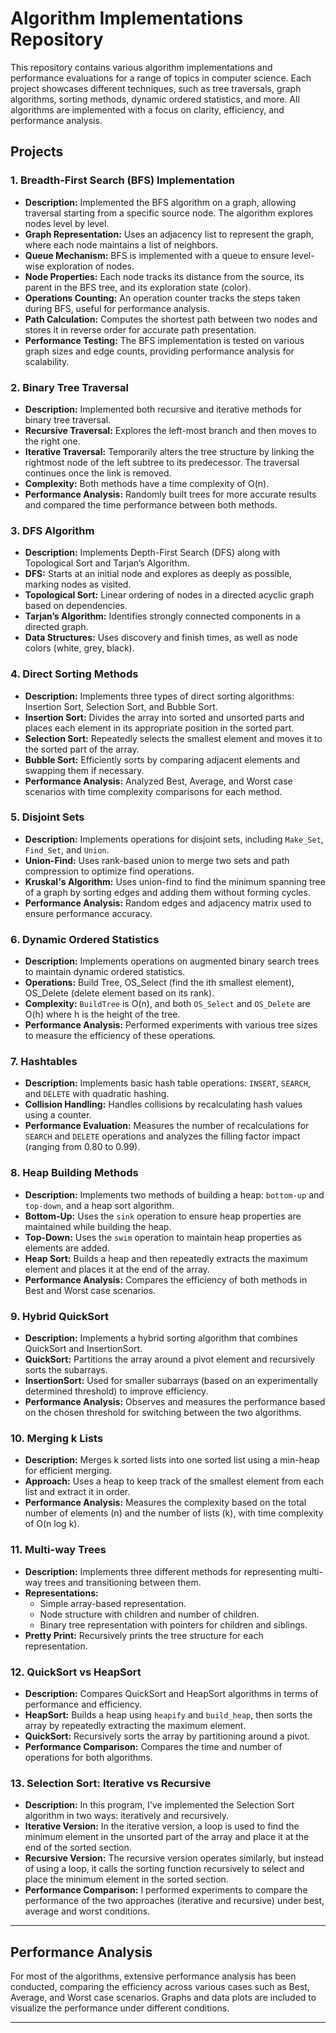 # Algorithm Implementations Repository

This repository contains various algorithm implementations and performance evaluations for a range of topics in computer science. Each project showcases different techniques, such as tree traversals, graph algorithms, sorting methods, dynamic ordered statistics, and more. All algorithms are implemented with a focus on clarity, efficiency, and performance analysis.

## Projects

### 1. **Breadth-First Search (BFS) Implementation**
   - **Description:** Implemented the BFS algorithm on a graph, allowing traversal starting from a specific source node. The algorithm explores nodes level by level.
   - **Graph Representation:** Uses an adjacency list to represent the graph, where each node maintains a list of neighbors.
   - **Queue Mechanism:** BFS is implemented with a queue to ensure level-wise exploration of nodes.
   - **Node Properties:** Each node tracks its distance from the source, its parent in the BFS tree, and its exploration state (color).
   - **Operations Counting:** An operation counter tracks the steps taken during BFS, useful for performance analysis.
   - **Path Calculation:** Computes the shortest path between two nodes and stores it in reverse order for accurate path presentation.
   - **Performance Testing:** The BFS implementation is tested on various graph sizes and edge counts, providing performance analysis for scalability.

### 2. **Binary Tree Traversal**
   - **Description:** Implemented both recursive and iterative methods for binary tree traversal.
   - **Recursive Traversal:** Explores the left-most branch and then moves to the right one.
   - **Iterative Traversal:** Temporarily alters the tree structure by linking the rightmost node of the left subtree to its predecessor. The traversal continues once the link is removed.
   - **Complexity:** Both methods have a time complexity of O(n).
   - **Performance Analysis:** Randomly built trees for more accurate results and compared the time performance between both methods.

### 3. **DFS Algorithm**
   - **Description:** Implements Depth-First Search (DFS) along with Topological Sort and Tarjan’s Algorithm.
   - **DFS:** Starts at an initial node and explores as deeply as possible, marking nodes as visited.
   - **Topological Sort:** Linear ordering of nodes in a directed acyclic graph based on dependencies.
   - **Tarjan’s Algorithm:** Identifies strongly connected components in a directed graph.
   - **Data Structures:** Uses discovery and finish times, as well as node colors (white, grey, black).

### 4. **Direct Sorting Methods**
   - **Description:** Implements three types of direct sorting algorithms: Insertion Sort, Selection Sort, and Bubble Sort.
   - **Insertion Sort:** Divides the array into sorted and unsorted parts and places each element in its appropriate position in the sorted part.
   - **Selection Sort:** Repeatedly selects the smallest element and moves it to the sorted part of the array.
   - **Bubble Sort:** Efficiently sorts by comparing adjacent elements and swapping them if necessary.
   - **Performance Analysis:** Analyzed Best, Average, and Worst case scenarios with time complexity comparisons for each method.

### 5. **Disjoint Sets**
   - **Description:** Implements operations for disjoint sets, including `Make_Set`, `Find_Set`, and `Union`.
   - **Union-Find:** Uses rank-based union to merge two sets and path compression to optimize find operations.
   - **Kruskal's Algorithm:** Uses union-find to find the minimum spanning tree of a graph by sorting edges and adding them without forming cycles.
   - **Performance Analysis:** Random edges and adjacency matrix used to ensure performance accuracy.

### 6. **Dynamic Ordered Statistics**
   - **Description:** Implements operations on augmented binary search trees to maintain dynamic ordered statistics.
   - **Operations:** Build Tree, OS_Select (find the ith smallest element), OS_Delete (delete element based on its rank).
   - **Complexity:** `BuildTree` is O(n), and both `OS_Select` and `OS_Delete` are O(h) where h is the height of the tree.
   - **Performance Analysis:** Performed experiments with various tree sizes to measure the efficiency of these operations.

### 7. **Hashtables**
   - **Description:** Implements basic hash table operations: `INSERT`, `SEARCH`, and `DELETE` with quadratic hashing.
   - **Collision Handling:** Handles collisions by recalculating hash values using a counter.
   - **Performance Evaluation:** Measures the number of recalculations for `SEARCH` and `DELETE` operations and analyzes the filling factor impact (ranging from 0.80 to 0.99).

### 8. **Heap Building Methods**
   - **Description:** Implements two methods of building a heap: `bottom-up` and `top-down`, and a heap sort algorithm.
   - **Bottom-Up:** Uses the `sink` operation to ensure heap properties are maintained while building the heap.
   - **Top-Down:** Uses the `swim` operation to maintain heap properties as elements are added.
   - **Heap Sort:** Builds a heap and then repeatedly extracts the maximum element and places it at the end of the array.
   - **Performance Analysis:** Compares the efficiency of both methods in Best and Worst case scenarios.

### 9. **Hybrid QuickSort**
   - **Description:** Implements a hybrid sorting algorithm that combines QuickSort and InsertionSort.
   - **QuickSort:** Partitions the array around a pivot element and recursively sorts the subarrays.
   - **InsertionSort:** Used for smaller subarrays (based on an experimentally determined threshold) to improve efficiency.
   - **Performance Analysis:** Observes and measures the performance based on the chosen threshold for switching between the two algorithms.

### 10. **Merging k Lists**
   - **Description:** Merges k sorted lists into one sorted list using a min-heap for efficient merging.
   - **Approach:** Uses a heap to keep track of the smallest element from each list and extract it in order.
   - **Performance Analysis:** Measures the complexity based on the total number of elements (n) and the number of lists (k), with time complexity of O(n log k).

### 11. **Multi-way Trees**
   - **Description:** Implements three different methods for representing multi-way trees and transitioning between them.
   - **Representations:** 
     - Simple array-based representation.
     - Node structure with children and number of children.
     - Binary tree representation with pointers for children and siblings.
   - **Pretty Print:** Recursively prints the tree structure for each representation.

### 12. **QuickSort vs HeapSort**
   - **Description:** Compares QuickSort and HeapSort algorithms in terms of performance and efficiency.
   - **HeapSort:** Builds a heap using `heapify` and `build_heap`, then sorts the array by repeatedly extracting the maximum element.
   - **QuickSort:** Recursively sorts the array by partitioning around a pivot.
   - **Performance Comparison:** Compares the time and number of operations for both algorithms.

### 13. **Selection Sort: Iterative vs Recursive**
   - **Description:** In this program, I've implemented the Selection Sort algorithm in two ways: iteratively and recursively.
   - **Iterative Version:** In the iterative version, a loop is used to find the minimum element in the unsorted part of the array and place it at the end of the sorted section.
   - **Recursive Version:** The recursive version operates similarly, but instead of using a loop, it calls the sorting function recursively to select and place the minimum element in the sorted section.
   - **Performance Comparison:** I performed experiments to compare the performance of the two approaches (iterative and recursive) under best, average and worst conditions. 

---

## Performance Analysis

For most of the algorithms, extensive performance analysis has been conducted, comparing the efficiency across various cases such as Best, Average, and Worst case scenarios. Graphs and data plots are included to visualize the performance under different conditions.

---
